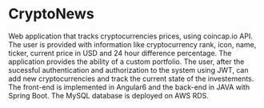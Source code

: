 # CryptoNews

Web application that tracks cryptocurrencies prices, using coincap.io API. The user is provided with information like cryptocurrency rank, icon, name, ticker, current price in USD and 24 hour difference percentage. The application provides the ability of a custom portfolio. The user, after the sucessful authentication and authorization to the system using JWT, can add new cryptocurrencies and track the current state of the investements. The front-end is implemented in Angular6 and the back-end in JAVA with Spring Boot. The MySQL database is deployed on AWS RDS.





